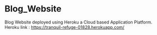 # Blog_Website
Blog Website deployed using Heroku a Cloud based Application Platform.<br>
Heroku link : https://tranquil-refuge-01828.herokuapp.com/
